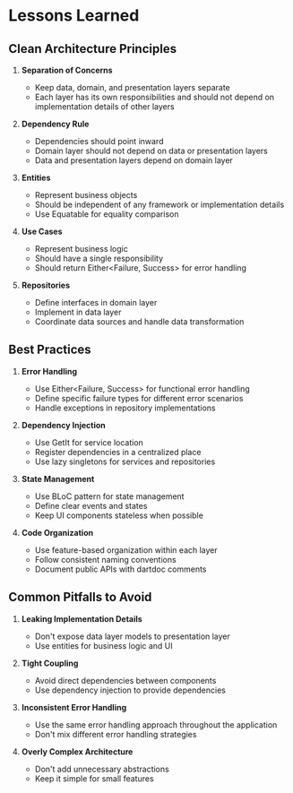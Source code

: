 # Lessons Learned

## Clean Architecture Principles

1. **Separation of Concerns**
   - Keep data, domain, and presentation layers separate
   - Each layer has its own responsibilities and should not depend on implementation details of other layers

2. **Dependency Rule**
   - Dependencies should point inward
   - Domain layer should not depend on data or presentation layers
   - Data and presentation layers depend on domain layer

3. **Entities**
   - Represent business objects
   - Should be independent of any framework or implementation details
   - Use Equatable for equality comparison

4. **Use Cases**
   - Represent business logic
   - Should have a single responsibility
   - Should return Either<Failure, Success> for error handling

5. **Repositories**
   - Define interfaces in domain layer
   - Implement in data layer
   - Coordinate data sources and handle data transformation

## Best Practices

1. **Error Handling**
   - Use Either<Failure, Success> for functional error handling
   - Define specific failure types for different error scenarios
   - Handle exceptions in repository implementations

2. **Dependency Injection**
   - Use GetIt for service location
   - Register dependencies in a centralized place
   - Use lazy singletons for services and repositories

3. **State Management**
   - Use BLoC pattern for state management
   - Define clear events and states
   - Keep UI components stateless when possible

4. **Code Organization**
   - Use feature-based organization within each layer
   - Follow consistent naming conventions
   - Document public APIs with dartdoc comments

## Common Pitfalls to Avoid

1. **Leaking Implementation Details**
   - Don't expose data layer models to presentation layer
   - Use entities for business logic and UI

2. **Tight Coupling**
   - Avoid direct dependencies between components
   - Use dependency injection to provide dependencies

3. **Inconsistent Error Handling**
   - Use the same error handling approach throughout the application
   - Don't mix different error handling strategies

4. **Overly Complex Architecture**
   - Don't add unnecessary abstractions
   - Keep it simple for small features 